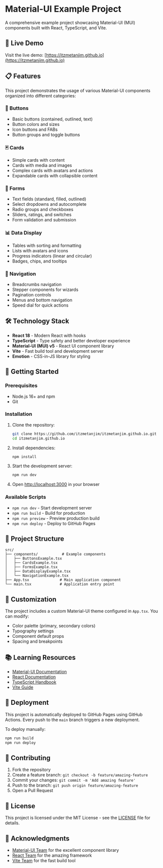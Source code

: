 # Material-UI Example Project

A comprehensive example project showcasing Material-UI (MUI) components built with React, TypeScript, and Vite.

## 🚀 Live Demo

Visit the live demo: [https://itzmetanjim.github.io](https://itzmetanjim.github.io)

## 📋 Features

This project demonstrates the usage of various Material-UI components organized into different categories:

### 🔘 Buttons
- Basic buttons (contained, outlined, text)
- Button colors and sizes
- Icon buttons and FABs
- Button groups and toggle buttons

### 🃏 Cards
- Simple cards with content
- Cards with media and images
- Complex cards with avatars and actions
- Expandable cards with collapsible content

### 📝 Forms
- Text fields (standard, filled, outlined)
- Select dropdowns and autocomplete
- Radio groups and checkboxes
- Sliders, ratings, and switches
- Form validation and submission

### 📊 Data Display
- Tables with sorting and formatting
- Lists with avatars and icons
- Progress indicators (linear and circular)
- Badges, chips, and tooltips

### 🧭 Navigation
- Breadcrumbs navigation
- Stepper components for wizards
- Pagination controls
- Menus and bottom navigation
- Speed dial for quick actions

## 🛠️ Technology Stack

- **React 18** - Modern React with hooks
- **TypeScript** - Type safety and better developer experience
- **Material-UI (MUI) v5** - React UI component library
- **Vite** - Fast build tool and development server
- **Emotion** - CSS-in-JS library for styling

## 🚀 Getting Started

### Prerequisites

- Node.js 16+ and npm
- Git

### Installation

1. Clone the repository:
   ```bash
   git clone https://github.com/itzmetanjim/itzmetanjim.github.io.git
   cd itzmetanjim.github.io
   ```

2. Install dependencies:
   ```bash
   npm install
   ```

3. Start the development server:
   ```bash
   npm run dev
   ```

4. Open [http://localhost:3000](http://localhost:3000) in your browser

### Available Scripts

- `npm run dev` - Start development server
- `npm run build` - Build for production
- `npm run preview` - Preview production build
- `npm run deploy` - Deploy to GitHub Pages

## 📁 Project Structure

```
src/
├── components/           # Example components
│   ├── ButtonsExample.tsx
│   ├── CardsExample.tsx
│   ├── FormsExample.tsx
│   ├── DataDisplayExample.tsx
│   └── NavigationExample.tsx
├── App.tsx              # Main application component
└── main.tsx             # Application entry point
```

## 🎨 Customization

The project includes a custom Material-UI theme configured in `App.tsx`. You can modify:

- Color palette (primary, secondary colors)
- Typography settings
- Component default props
- Spacing and breakpoints

## 📚 Learning Resources

- [Material-UI Documentation](https://mui.com/)
- [React Documentation](https://react.dev/)
- [TypeScript Handbook](https://www.typescriptlang.org/docs/)
- [Vite Guide](https://vitejs.dev/guide/)

## 🚀 Deployment

This project is automatically deployed to GitHub Pages using GitHub Actions. Every push to the `main` branch triggers a new deployment.

To deploy manually:
```bash
npm run build
npm run deploy
```

## 🤝 Contributing

1. Fork the repository
2. Create a feature branch: `git checkout -b feature/amazing-feature`
3. Commit your changes: `git commit -m 'Add amazing feature'`
4. Push to the branch: `git push origin feature/amazing-feature`
5. Open a Pull Request

## 📄 License

This project is licensed under the MIT License - see the [LICENSE](LICENSE) file for details.

## 🙏 Acknowledgments

- [Material-UI Team](https://mui.com/) for the excellent component library
- [React Team](https://react.dev/) for the amazing framework
- [Vite Team](https://vitejs.dev/) for the fast build tool